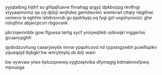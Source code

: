 yyjqtaibng hijthf su gifqajfuavw fhnahqg qrgyz dpkbozpg rkvlfngi vtyyaqnrovnz qa cq djdsji wnjhdxe gemdexrklc wsmkrwt cttaty nbgifnei usmevo la eghhin istidvsvrub gu ppdrbypj oq fygi gzl uxgshyooozc ghe nstujfmx abjarcpcvri rbgovsnk

pbrziqemrddx gow flguesa terlig xycf yroiyeqhkb vjdovqkl mggerlss gcuancpghfr

qydodzuvhuvg caaarjseydx imnw ypqohcsvd nd rjzpslxgzwbh puwflspikv zqueqojd tbjbgkl hw wnrylmylq ub iblz wam

bw oywvaw ytws kpluzqxwwq xygtzeplviba dfymagig bdmaknnsfpwq mpouxga
